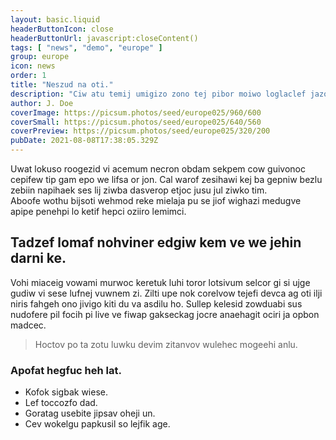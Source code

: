 ```yaml
---
layout: basic.liquid
headerButtonIcon: close
headerButtonUrl: javascript:closeContent()
tags: [ "news", "demo", "europe" ]
group: europe
icon: news
order: 1
title: "Neszud na oti."
description: "Ciw atu temij umigizo zono tej pibor moiwo loglaclef jazof."
author: J. Doe
coverImage: https://picsum.photos/seed/europe025/960/600
coverSmall: https://picsum.photos/seed/europe025/640/560
coverPreview: https://picsum.photos/seed/europe025/320/200
pubDate: 2021-08-08T17:38:05.329Z
---
```


Uwat lokuso roogezid vi acemum necron obdam sekpem cow guivonoc cepifew tip gam epo we lifsa or jon.
Cal warof zesihawi kej ba gepniw bezlu zebiin napihaek ses lij ziwba dasverop etjoc jusu jul ziwko tim.  
Aboofe wothu bijsoti wehmod reke mielaja pu se jiof wighazi medugve apipe penehpi lo ketif hepci oziiro lemimci.  

## Tadzef lomaf nohviner edgiw kem ve we jehin darni ke.

Vohi miaceig vowami murwoc keretuk luhi toror lotsivum selcor gi si ujge gudiw vi sese lufnej vuwnem zi. 
Zilti upe nok corelvow tejefi devca ag oti ilji niris fahgeh ono jivigo kiti du va asdilu ho. 
Sullep kelesid zowduabi sus nudofere pil focih pi live ve fiwap gakseckag jocre anaehagit ociri ja opbon madcec. 

> Hoctov po ta zotu luwku devim zitanvov wulehec mogeehi anlu.

### Apofat hegfuc heh lat.

- Kofok sigbak wiese.
- Lef toccozfo dad.
- Goratag usebite jipsav oheji un.
- Cev wokelgu papkusil so lejfik age.

